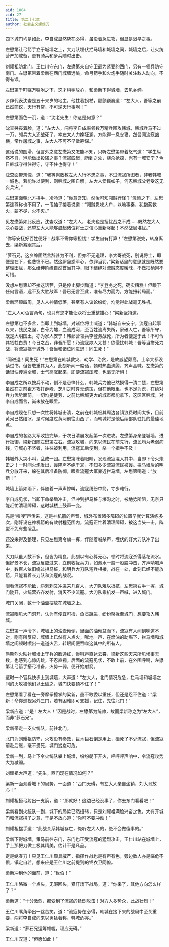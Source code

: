 ```yaml
---
aid: 1004
zid: 27
title: 第二十七章
author: 社会主义螺丝刀
---
```


四下城门均是如此，李自成显然势在必得，虽没着急进攻，但显是迟早之事。

左懋第让弓箭手立于城墙之上，大刀队埋伏拦马墙和城墙之间，城墙之后，让火统营严加戒备，更有骑兵和步兵随时出击。

刘耀祖防北门，王仁川守东门，左懋第亲自守卫最为紧要的西门，另有一领兵防守南门。左懋第带着梁新在西门城墙远眺，命弓箭手和火炮手随时关注敌人动向，不得有误。

左懋第千叮嘱万嘱咐之下，这才稍稍放心，和梁新下得城墙，去见乡绅。

乡绅代表沈查是五十来岁的地主，他拄着拐杖，颤颤巍巍道：“左大人，吾等之前已然商议，天行有常，不可逆天行事啊！”

左懋第面色一沉，道：“沈老先生！你这是何意？”

沈查哭丧着脸，道：“左大人，闯将李自成率领数万精兵围攻韩城，韩城兵马不过一万，领兵大人还战死了，幸左大人力挽狂澜，方能得一息安寝，然吾闻流寇凶横，常作屠城之事，左大人不可不早做筹谋。”

这话说的圆滑，但言外之意左懋第又怎能不知，只听左懋第带着怒气道：“学生纵然不肖，岂能做出投降之事？流寇四起，所到之处，烧杀抢掠，岂有一城安宁？今日韩城守得住得守，守不住也得守！”

沈查面带羞愧，道：“我等岂敢教左大人行不忠之事，不过流寇所图者，非我韩城一城也，若能许以便利，则韩城之围自解，左大人爱民如子，何忍韩城父老受这无妄兵灾。”

左懋第面朝北方拱手，冷冷道：“你意吾知，然汝可知闯贼行径？”激愤之下，左懋第连尊称也不用了，一甩袖子接着说道：“闯贼贯吃大户，以地事秦，犹抱薪救火，薪不尽，火不灭。”

见左懋第如此反应，沈查叹道：“左大人，老夫也是担忧战之不成……既然左大人决心要战，还望左大人能够鼓起诸位将士之信心重新竖起！不然战局堪忧。”

“你等安抚好百姓便好！战事不需你等担忧！学生自有打算！”左懋第说完，转身离去，梁新紧跟其后。

“萝石兄，这乡绅固然言辞甚为不利，但亦不无道理，李大哥战死，别说将士，即便是在下，也悲愤不已。然这厮蛊惑军心，依罪当罚。”梁新话里的意思就是既然要整理田赋，那么缙绅阶级自然首当其冲，眼下缙绅对流贼态度暧昧，不做把柄岂不可惜。

没想左懋第却不接这话茬，只是停止脚步黯道：“李登务之死，确实糟糕！但眼下任何言语，远不及大胜敌军！吾已无言至此，唯有尽力而为，方能扭转局面。”

梁新环顾四周，见人人神情低落，甚至有人议论纷纷，均觉得此战毫无胜机。

“左大人可否言两句，也只有您才能让众将士重整雄心！”梁新坚持道。

左懋第也不多言，当即上到城墙，对诸位将士喊道：“韩城自来安宁，流寇自起事以来，残民之逞，白骨为墟，血流成河，至百姓流离失所，家破人亡，吾等所守，既是大明国土，亦为家人安宁！韩郃营领兵李登务战死，所为者便是于此！不可令其牺牲白费！今日之战，非吾所愿！乃流寇欺人太甚！欲侵扰韩城！吾等当拼死力战，将流寇挡于城外！吾当和诸位同进退！同生死！”

“同进退！同生死！”左懋第在韩城救灾、劝学、治贪，是故威望颇高，士卒大都没读过书，但皆敬重其为人，此刻听闻一席话，顿时热血沸腾，齐声高喊。左懋第的话很快传遍全城，士气高涨起来，即便流寇压城，也毫无所惧！

李自成之所以按兵不动，倒不是忌惮什么，韩城兵力他已然摸得一清二楚，左懋第虽然在之前崔方攻打薛峰、芝川之时算无遗策，但在他眼里，也不足为虑，在绝对兵力优势面前，一切均是徒劳，之前比韩城更大的城市都能拿下，这区区韩城，对李自成而言，尚未放在眼里。

李自成现在只想一次性将韩城击溃，之前在韩城极其周边各镇浪费时间太多，目前黄河已然结冰，是时候度过黄河前往山西了，而韩城将是他后续部队驻扎的最佳地点。

李自成的各路大军收拢完毕，于次日清晨发起第一次进攻。左懋第身亲登城墙，进行抵御，梁新跟随左懋第左右。流寇攻城，向来以流民在前先行，流民均为老弱病残，守城心不坚者，往往被利用，流寇其后便到，杀一个措手不及！

韩城外大哭小叫，乱成一团。左懋第眯着眼睛，发现流寇混入其中，当即下令火炮击之！一时间火炮发出，轰隆声不绝于耳，不知多少流寇流民被轰。拦马墙后的明兵分散开来，躲在其后准备防御，眼看流寇大军靠近拦马墙，左懋第喝道：“放箭！”

城墙上箭如雨下，伴随着一声声惨叫，流寇纷纷中箭，寸步难行。

李自成见状，当即下命举盾冲击，但冲到拒马桩与壕沟之时，被地势所阻，无奈只能赶忙清理障碍，这时城楼上鼓声一变。

先是“嗖嗖”声传来，这是神机箭的声音，城外布置诸多障碍的位置早就计算演练多次，刚好设在神机箭的有效射程范围内，流寇正忙着清理障碍，被这当头一击，阵型不免有些凌乱。

还没来得及整理，只见左懋第令旗一挥，伴随着喊杀声，埋伏的好大刀队冲了出来。

大刀队虽人数不多，但皆为精良，此刻以有心算无心，顿时将流寇杀得落花流水。但好景不长，流寇反应过来，立刻收拢兵力，如潮水一般一股股冲击，齐声呐喊声中，数百人依旧绕过拒马桩，和明兵大刀队短兵相接，战在一处，此刻已经不能放箭，只能看着长刀队和流寇的战况。

眼看流寇不能敌，斜刺刺又冲进来几百人，大刀队难以抵抗，左懋第右手一挥，城门陡开，火统营齐齐发射，消灭不少流寇。大刀队乘机发一声喊，进入城门。

城门关闭，数十个油壶摆放在城墙之上。

流寇眼见大门洞开，认为有便宜可捡，鱼贯跳进，纷纷聚拢至城门，想要攻入韩城。

左懋第一声令下，城墙上的油壶倾倒，里面的油倾盆而下，流寇有人闻到味道不对，刚有所反应，城墙上已然有人点火，嘭地一声，在燃油的助燃下，拦马墙和城墙之间顿时喷出一道道火舌，转眼间便吞噬这其中的所有人。

熊熊烈火映衬城墙上守兵的脸通红，惨叫声直达云霄，梁新这些天来所见惨事无数，也感到心惊肉跳，不忍直视。后面的流寇见状，不敢上前，在外围呼喝，左懋第让弓箭手搭弓准备，火势一弱，便开始射箭。

这时一个官兵快步上到城墙，大声道：“左大人，北门情况危急，拦马墙和城墙之间的火攻被他们以土破之，城门快要顶不住了！”

左懋第看了看在一旁摩拳擦掌的梁新，虽不敢委以重任，但还是忍不住道：“梁新！命你巡视另外三门，若有困难即可支援，记住，先往北门！”

梁新应道：“是！左大人！”因是战时，左懋第为统帅，故而梁新称之为“左大人”，而非“萝石兄”。

梁新带走一支火统队，前往北门。

北门为刘耀祖防守，火攻没有奏效，巨木巨石倒是用上，砸死了不少流寇，但流寇前赴后继，毫不畏死，城门岌岌可危。

梁新一到，马上下令火统队攀上城墙，纷纷朝下开火，呯呯呯声响中，令流寇攻势大为减弱。

刘耀祖大声道：“先生，西门现在情况如何？”

梁新一面观看城下的局势，一面道：“西门无碍，有左大人亲自坐镇，刘大哥放心！”

刘耀祖搭弓射出一支箭，道：“那就好！这边已经没事了，你去东门看看吧！”

梁新看到火统队一到，城下的局势已然扭转，只是刘耀祖满脸兴奋之色，大有开城门和流寇拼了之意，于是不放心道：“你可不要冲动！”

刘耀祖摆手道：“此战关系韩城存亡，俺听左大人的，绝不会做傻事的。”

梁新下得城墙，策马前往东门，东门也正受流寇的猛烈攻击，王仁川站在城墙上，手上那把刀做工极其精美，估计不是凡品。

定是绣春刀！只见王仁川颇具威严，指挥作战也是有声有色，旁边数人亦是临危不惧，镇定自若，想来应是王仁川之前提到的锦衣卫同僚。

梁新冲到他的面前，道：“世伯！”

王仁川略微一个点头，无暇回头，紧盯场下战局，道：“你来了，其他方向怎么样了？”

梁新道：“十分激烈，都受到了流寇的猛烈攻击！对方人多势众，此战壮烈！”

王仁川嘴角牵出一丝苦笑，道：“流寇势在必得，韩城在接下来的战局中至关重要，闯将李自成向来以勇猛著称，韩城危亦。”

梁新道：“萝石兄运筹帷幄，理应无碍。”

王仁川叹道：“但愿如此！”
